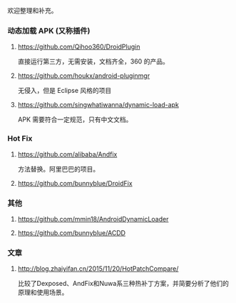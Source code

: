 欢迎整理和补充。

### 动态加载 APK (又称插件)

1.  https://github.com/Qihoo360/DroidPlugin

    直接运行第三方，无需安装，文档齐全，360 的产品。

1.  https://github.com/houkx/android-pluginmgr

    无侵入，但是 Eclipse 风格的项目

1.  https://github.com/singwhatiwanna/dynamic-load-apk

    APK 需要符合一定规范，只有中文文档。

### Hot Fix

1.  https://github.com/alibaba/Andfix

    方法替换。阿里巴巴的项目。

1.  https://github.com/bunnyblue/DroidFix


### 其他

1.  https://github.com/mmin18/AndroidDynamicLoader


1.  https://github.com/bunnyblue/ACDD


### 文章

1. http://blog.zhaiyifan.cn/2015/11/20/HotPatchCompare/

    比较了Dexposed、AndFix和Nuwa系三种热补丁方案，并简要分析了他们的原理和使用场景。
